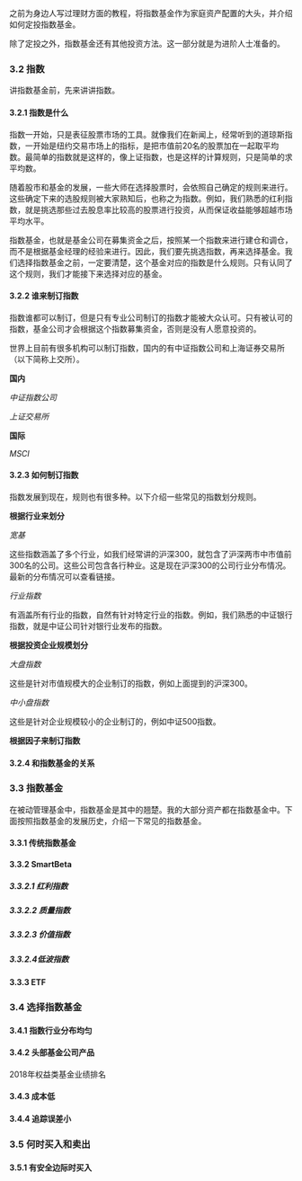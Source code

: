 之前为身边人写过理财方面的教程，将指数基金作为家庭资产配置的大头，并介绍如何定投指数基金。

除了定投之外，指数基金还有其他投资方法。这一部分就是为进阶人士准备的。



### 3.2 指数

讲指数基金前，先来讲讲指数。

#### 3.2.1 指数是什么

指数一开始，只是表征股票市场的工具。就像我们在新闻上，经常听到的道琼斯指数，一开始是纽约交易市场上的指标，是把市值前20名的股票加在一起取平均数。最简单的指数就是这样的，像上证指数，也是这样的计算规则，只是简单的求平均数。

随着股市和基金的发展，一些大师在选择股票时，会依照自己确定的规则来进行。这些确定下来的选股规则被大家熟知后，也称之为指数。例如，我们熟悉的红利指数，就是挑选那些过去股息率比较高的股票进行投资，从而保证收益能够超越市场平均水平。

指数基金，也就是基金公司在募集资金之后，按照某一个指数来进行建仓和调仓，而不是根据基金经理的经验来进行。因此，我们要先挑选指数，再来选择基金。我们选择指数基金之前，一定要清楚，这个基金对应的指数是什么规则。只有认同了这个规则，我们才能接下来选择对应的基金。

#### 3.2.2 谁来制订指数

指数谁都可以制订，但是只有专业公司制订的指数才能被大众认可。只有被认可的指数，基金公司才会根据这个指数募集资金，否则是没有人愿意投资的。

世界上目前有很多机构可以制订指数，国内的有中证指数公司和上海证券交易所（以下简称上交所）。

**国内**

*中证指数公司*



*上证交易所*



**国际**

*MSCI*



#### 3.2.3 如何制订指数

指数发展到现在，规则也有很多种。以下介绍一些常见的指数划分规则。

**根据行业来划分**

*宽基*

这些指数涵盖了多个行业，如我们经常讲的沪深300，就包含了沪深两市中市值前300名的公司。这些公司包含各行种业。这是现在沪深300的公司行业分布情况。最新的分布情况可以查看链接。

*行业指数*

有涵盖所有行业的指数，自然有针对特定行业的指数。例如，我们熟悉的中证银行指数，就是中证公司针对银行业发布的指数。

**根据投资企业规模划分**

*大盘指数*

这些是针对市值规模大的企业制订的指数，例如上面提到的沪深300。

*中小盘指数*

这些是针对企业规模较小的企业制订的，例如中证500指数。

**根据因子来制订指数**



#### 3.2.4 和指数基金的关系



### 3.3 指数基金

在被动管理基金中，指数基金是其中的翘楚。我的大部分资产都在指数基金中。下面按照指数基金的发展历史，介绍一下常见的指数基金。

#### 3.3.1 传统指数基金

#### 3.3.2 SmartBeta

##### 3.3.2.1 红利指数



##### 3.3.2.2 质量指数



##### 3.3.2.3 价值指数



##### 3.3.2.4低波指数



#### 3.3.3 ETF



### 3.4 选择指数基金

#### 3.4.1 指数行业分布均匀



#### 3.4.2 头部基金公司产品

2018年权益类基金业绩排名

#### 3.4.3 成本低



#### 3.4.4 追踪误差小



### 3.5 何时买入和卖出

#### 3.5.1 有安全边际时买入

# 